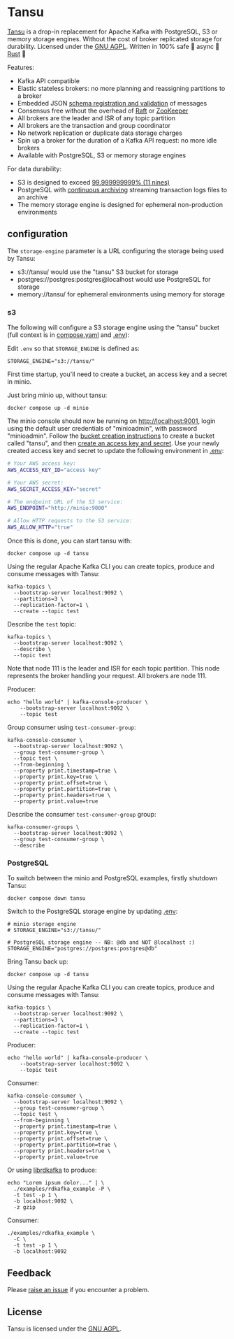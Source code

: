 # Tansu

[Tansu][github-com-tansu-io] is a drop-in replacement for
Apache Kafka with PostgreSQL, S3 or memory storage engines.
Without the cost of broker replicated storage for
durability. Licensed under the [GNU AGPL][agpl-license].
Written in 100% safe 🦺 async 🚀 [Rust][rust-lang-org] 🦀

Features:

- Kafka API compatible
- Elastic stateless brokers: no more planning and reassigning partitions to a broker
- Embedded JSON [schema registration and validation](docs/schema-registry.md) of messages
- Consensus free without the overhead of [Raft][raft-consensus] or [ZooKeeper][apache-zookeeper]
- All brokers are the leader and ISR of any topic partition
- All brokers are the transaction and group coordinator
- No network replication or duplicate data storage charges
- Spin up a broker for the duration of a Kafka API request: no more idle brokers
- Available with PostgreSQL, S3 or memory storage engines

For data durability:

- S3 is designed to exceed [99.999999999% (11 nines)][aws-s3-storage-classes]
- PostgreSQL with [continuous archiving][continuous-archiving]
  streaming transaction logs files to an archive
- The memory storage engine is designed for ephemeral non-production environments

## configuration

The `storage-engine` parameter is a URL configuring the storage being used by Tansu:

- s3://tansu/ would use the "tansu" S3 bucket for storage
- postgres://postgres:postgres@localhost would use PostgreSQL for storage
- memory://tansu/ for ephemeral environments using memory for storage

### s3

The following will configure a S3 storage engine
using the "tansu" bucket (full context is in
[compose.yaml](compose.yaml) and [.env](.env)):

Edit `.env` so that `STORAGE_ENGINE` is defined as:

```shell
STORAGE_ENGINE="s3://tansu/"
```

First time startup, you'll need to create a bucket, an access key
and a secret in minio.

Just bring minio up, without tansu:

```shell
docker compose up -d minio
```

The minio console should now be running on
[http://localhost:9001](http://localhost:9001), login using
the default user credentials of "minioadmin", with password "minioadmin". Follow
the [bucket creation instructions][minio-create-bucket]
to create a bucket called "tansu", and then
[create an access key and secret][minio-create-access-key].
Use your newly created access key and
secret to update the following environment in [.env](.env):

```bash
# Your AWS access key:
AWS_ACCESS_KEY_ID="access key"

# Your AWS secret:
AWS_SECRET_ACCESS_KEY="secret"

# The endpoint URL of the S3 service:
AWS_ENDPOINT="http://minio:9000"

# Allow HTTP requests to the S3 service:
AWS_ALLOW_HTTP="true"
```

Once this is done, you can start tansu with:

```shell
docker compose up -d tansu
```

Using the regular Apache Kafka CLI you can create topics, produce and consume
messages with Tansu:

```shell
kafka-topics \
  --bootstrap-server localhost:9092 \
  --partitions=3 \
  --replication-factor=1 \
  --create --topic test
```

Describe the `test` topic:

```shell
kafka-topics \
  --bootstrap-server localhost:9092 \
  --describe \
  --topic test
```

Note that node 111 is the leader and ISR for each topic partition.
This node represents the broker handling your request. All brokers are node 111.

Producer:

```shell
echo "hello world" | kafka-console-producer \
    --bootstrap-server localhost:9092 \
    --topic test
```

Group consumer using `test-consumer-group`:

```shell
kafka-console-consumer \
  --bootstrap-server localhost:9092 \
  --group test-consumer-group \
  --topic test \
  --from-beginning \
  --property print.timestamp=true \
  --property print.key=true \
  --property print.offset=true \
  --property print.partition=true \
  --property print.headers=true \
  --property print.value=true
```

Describe the consumer `test-consumer-group` group:

```shell
kafka-consumer-groups \
  --bootstrap-server localhost:9092 \
  --group test-consumer-group \
  --describe
```

### PostgreSQL

To switch between the minio and PostgreSQL examples, firstly
shutdown Tansu:

```shell
docker compose down tansu
```

Switch to the PostgreSQL storage engine by updating [.env](.env):

```env
# minio storage engine
# STORAGE_ENGINE="s3://tansu/"

# PostgreSQL storage engine -- NB: @db and NOT @localhost :)
STORAGE_ENGINE="postgres://postgres:postgres@db"
```

Bring Tansu back up:

```shell
docker compose up -d tansu
```

Using the regular Apache Kafka CLI you can create topics, produce and consume
messages with Tansu:

```shell
kafka-topics \
  --bootstrap-server localhost:9092 \
  --partitions=3 \
  --replication-factor=1 \
  --create --topic test
```

Producer:

```shell
echo "hello world" | kafka-console-producer \
    --bootstrap-server localhost:9092 \
    --topic test
```

Consumer:

```shell
kafka-console-consumer \
  --bootstrap-server localhost:9092 \
  --group test-consumer-group \
  --topic test \
  --from-beginning \
  --property print.timestamp=true \
  --property print.key=true \
  --property print.offset=true \
  --property print.partition=true \
  --property print.headers=true \
  --property print.value=true
```

Or using [librdkafka][librdkafka] to produce:

```shell
echo "Lorem ipsum dolor..." | \
  ./examples/rdkafka_example -P \
  -t test -p 1 \
  -b localhost:9092 \
  -z gzip
```

Consumer:

```shell
./examples/rdkafka_example \
  -C \
  -t test -p 1 \
  -b localhost:9092
```

## Feedback

Please [raise an issue][tansu-issues] if you encounter a problem.

## License

Tansu is licensed under the [GNU AGPL][agpl-license].

[agpl-license]: https://www.gnu.org/licenses/agpl-3.0.en.html
[apache-zookeeper]: https://en.wikipedia.org/wiki/Apache_ZooKeeper
[aws-s3-conditional-requests]: https://docs.aws.amazon.com/AmazonS3/latest/userguide/conditional-requests.html
[aws-s3-conditional-writes]: https://aws.amazon.com/about-aws/whats-new/2024/08/amazon-s3-conditional-writes/
[aws-s3-storage-classes]: https://aws.amazon.com/s3/storage-classes/
[cloudflare-r2]: https://developers.cloudflare.com/r2/
[continuous-archiving]: https://www.postgresql.org/docs/current/continuous-archiving.html
[crates-io-object-store]: https://crates.io/crates/object_store
[github-com-tansu-io]: https://github.com/tansu-io/tansu
[librdkafka]: https://github.com/confluentinc/librdkafka
[min-io]: https://min.io
[minio-create-access-key]: https://min.io/docs/minio/container/administration/console/security-and-access.html#id1
[minio-create-bucket]: https://min.io/docs/minio/container/administration/console/managing-objects.html#creating-buckets
[object-store-dynamo-conditional-put]: https://docs.rs/object_store/0.11.0/object_store/aws/struct.DynamoCommit.html
[raft-consensus]: https://raft.github.io
[rust-lang-org]: https://www.rust-lang.org
[tansu-issues]: https://github.com/tansu-io/tansu/issues
[tigris-conditional-writes]: https://www.tigrisdata.com/blog/s3-conditional-writes/
